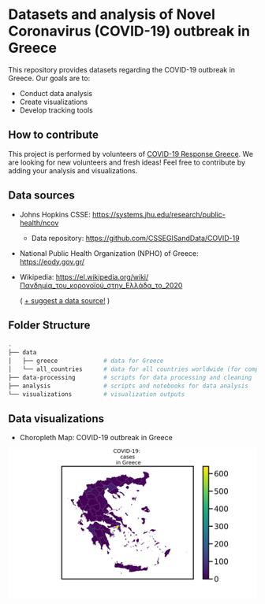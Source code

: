 # Datasets and analysis of Novel Coronavirus (COVID-19) outbreak in Greece

This repository provides datasets regarding the COVID-19 outbreak in Greece. Our goals are to:
* Conduct data analysis
* Create visualizations
* Develop tracking tools

## How to contribute

This project is performed by volunteers of [COVID-19 Response Greece](https://www.covid19response.gr). We are looking for new volunteers and fresh ideas! Feel free to contribute by adding your analysis and visualizations. 

## Data sources

* Johns Hopkins CSSE: https://systems.jhu.edu/research/public-health/ncov
  * Data repository: https://github.com/CSSEGISandData/COVID-19

* National Public Health Organization (NPHO) of Greece: https://eody.gov.gr/
  
* Wikipedia: https://el.wikipedia.org/wiki/Πανδημία_του_κορονοϊού_στην_Ελλάδα_το_2020

  ( [+ suggest a data source!](mailto:alex.delitzas@gmail.com) )
  
## Folder Structure 

```bash
.
├── data
│   ├── greece             # data for Greece
│   └── all_countries      # data for all countries worldwide (for comparison purposes)
├── data-processing        # scripts for data processing and cleaning
├── analysis               # scripts and notebooks for data analysis
└── visualizations         # visualization outputs
```

## Data visualizations

* Choropleth Map: COVID-19 outbreak in Greece

![choropleth-map-greece](./visualizations/geographic_distribution_choropleth_1.png)
